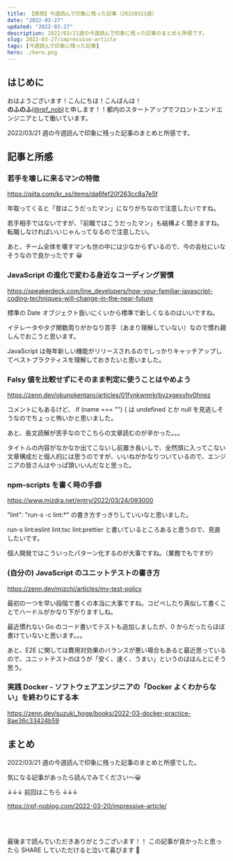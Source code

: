 ```yaml
---
title: 【感想】今週読んで印象に残った記事（20220321週）
date: "2022-03-27"
updated: "2022-03-27"
description: 2022/03/21週の今週読んで印象に残った記事のまとめと所感です。
slug: 2022-03-27/impressive-article
tags: [今週読んで印象に残った記事]
hero: ./hero.png
---
```


## はじめに

おはようございます！こんにちは！こんばんは！<br>
**のふのふ**([@rpf_nob](https://twitter.com/rpf_nob))と申します！！都内のスタートアップでフロントエンドエンジニアとして働いています。

2022/03/21 週の今週読んで印象に残った記事のまとめと所感です。

## 記事と所感

### 若手を壊しに来るマンの特徴

https://qiita.com/kr_ss/items/da6fef20f263cc8a7e5f

年取ってくると「昔はこうだったマン」になりがちなので注意したいですね。

若手相手ではないですが、「前職ではこうだったマン」も結構よく聞きますね。転職しなければいいじゃんってなるので注意したい。

あと、チーム全体を壊すマンも世の中には少なからずいるので、今の会社にいなそうなので良かったです 😀

### JavaScript の進化で変わる身近なコーディング習慣

https://speakerdeck.com/line_developers/how-your-familiar-javascript-coding-techniques-will-change-in-the-near-future

標準の Date オブジェクト扱いにくいから標準で新しくなるのはいいですね。

イテレータやタグ関数周りがかなり苦手（あまり理解していない）なので慣れ親しんでおこうと思います。

JavaScript は毎年新しい機能がリリースされるのでしっかりキャッチアップしてベストプラクティスを理解しておきたいと思いました。

### Falsy 値を比較せずにそのまま判定に使うことはやめよう

https://zenn.dev/okunokentaro/articles/01fynkwmrkrbyzxgexvhv0hnez

コメントにもあるけど、 if (name === "") { は undefined とか null を見逃しそうなのでちょっと怖いかと思いました。

あと、長文読解が苦手なのでこちらの文章読むのが辛かった。。。

タイトルの内容がなかなか出てこないし前置き長いしで、全然頭に入ってこない文章構成だと個人的には思うのですが、いいねがかなりついているので、エンジニアの皆さんはやっぱ頭いいんだなと思った。

### npm-scripts を書く時の手癖

https://www.mizdra.net/entry/2022/03/24/093000

"lint": "run-s -c lint:\*" の書き方すっきりしていいなと思いました。

run-s lint:eslint lint:tsc lint:prettier と書いているところあると思うので、見直したいです。

個人開発ではこういったパターン化するのが大事ですね。（業務でもですが）

### (自分の) JavaScript のユニットテストの書き方

https://zenn.dev/mizchi/articles/my-test-policy

最初の一つを早い段階で書くの本当に大事ですね。コピペしたり真似して書くことでハードルがかなり下がりますしね。

最近慣れない Go のコード書いてテストも追加しましたが、0 からだったらほぼ書けていないと思います。。。

あと、E2E に関しては費用対効果のバランスが悪い場合もあると最近思っているので、ユニットテストのほうが「安く、速く、うまい」というのはほんとにそう思う。

### 実践 Docker - ソフトウェアエンジニアの「Docker よくわからない」を終わりにする本

https://zenn.dev/suzuki_hoge/books/2022-03-docker-practice-8ae36c33424b59

## まとめ

2022/03/21 週の今週読んで印象に残った記事のまとめと所感でした。

気になる記事があったら読んでみてください〜😀

↓↓↓ 前回はこちら ↓↓↓

https://rpf-noblog.com/2022-03-20/impressive-article/

<br>
<br>

最後まで読んでいただきありがとうございます！！
この記事が良かったと思ったら SHARE していただけると泣いて喜びます 🤣
